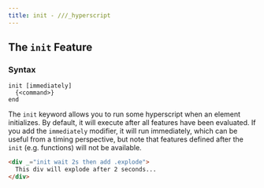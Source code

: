 ```yaml
---
title: init - ///_hyperscript
---
```


## The `init` Feature

### Syntax

```ebnf
init [immediately]
  {<command>}
end
```

The `init` keyword allows you to run some hyperscript when an element initializes.  By default, it will execute after
all features have been evaluated.  If you add the `immediately` modifier, it will run immediately, which can be useful
from a timing perspective, but note that features defined after the `init` (e.g. functions) will not be available.

```html
<div _="init wait 2s then add .explode">
  This div will explode after 2 seconds...
</div>
```
